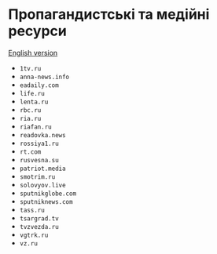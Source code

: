 # Пропагандистські та медійні ресурси

[English version](../en/key-domains/propaganda-media.md)

- `1tv.ru`
- `anna-news.info`
- `eadaily.com`
- `life.ru`
- `lenta.ru`
- `rbc.ru`
- `ria.ru`
- `riafan.ru`
- `readovka.news`
- `rossiya1.ru`
- `rt.com`
- `rusvesna.su`
- `patriot.media`
- `smotrim.ru`
- `solovyov.live`
- `sputnikglobe.com`
- `sputniknews.com`
- `tass.ru`
- `tsargrad.tv`
- `tvzvezda.ru`
- `vgtrk.ru`
- `vz.ru`
